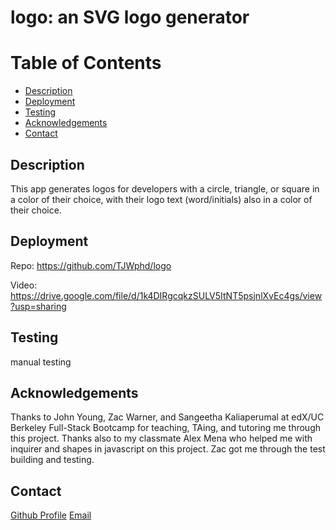 # logo: an SVG logo generator

# Table of Contents

- [Description](#description)
- [Deployment](#deployment)
- [Testing](#testing)
- [Acknowledgements](#acknowledgements)
- [Contact](#contact)

## Description

This app generates logos for developers with a circle, triangle, or square in a color of their choice, with their logo text (word/initials) also in a color of their choice.

## Deployment

Repo: https://github.com/TJWphd/logo

Video: https://drive.google.com/file/d/1k4DIRgcqkzSULV5ItNT5psjnlXvEc4gs/view?usp=sharing

## Testing

manual testing

## Acknowledgements

Thanks to John Young, Zac Warner, and Sangeetha Kaliaperumal at edX/UC Berkeley Full-Stack Bootcamp for teaching, TAing, and tutoring me through this project. Thanks also to my classmate Alex Mena who helped me with inquirer and shapes in javascript on this project. Zac got me through the test building and testing.

## Contact

[Github Profile](https://github.com/TJWphd)
[Email](mailto:tjwhitephd@gmail.com)
